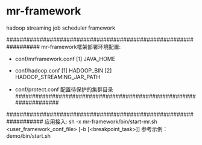 # mr-framework
hadoop streaming job scheduler framework

##################################################################
mr-framework框架部署环境配置:

* conf/mrframework.conf
[1] JAVA_HOME

* conf/hadoop.conf
[1] HADOOP_BIN
[2] HADOOP_STREAMING_JAR_PATH

* conf/protect.conf
配置待保护的集群目录
###################################################################



###################################################################
应用接入: sh -x mr-framework/bin/start-mr.sh <user_framework_conf_file> [-b [<breakpoint_task>]]
参考示例：demo/bin/start.sh
